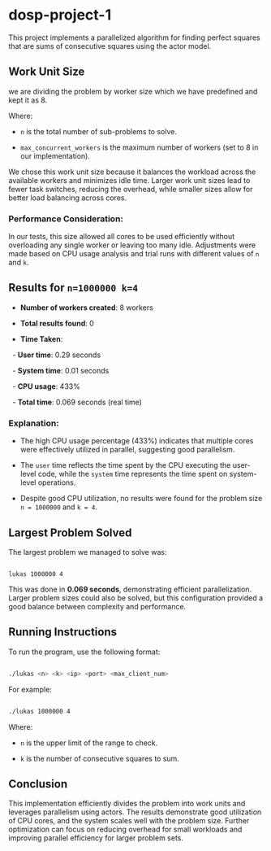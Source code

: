 # dosp-project-1

This project implements a parallelized algorithm for finding perfect squares that are sums of consecutive squares using the actor model.

## Work Unit Size

we are dividing the problem by worker size which we have predefined and kept it as 8.

Where:

- `n` is the total number of sub-problems to solve.

- `max_concurrent_workers` is the maximum number of workers (set to 8 in our implementation).

We chose this work unit size because it balances the workload across the available workers and minimizes idle time. Larger work unit sizes lead to fewer task switches, reducing the overhead, while smaller sizes allow for better load balancing across cores.

### Performance Consideration:

In our tests, this size allowed all cores to be used efficiently without overloading any single worker or leaving too many idle. Adjustments were made based on CPU usage analysis and trial runs with different values of `n` and `k`.

## Results for `n=1000000 k=4`

- **Number of workers created**: 8 workers

- **Total results found**: 0

- **Time Taken**:  

  - **User time**: 0.29 seconds  

  - **System time**: 0.01 seconds  

  - **CPU usage**: 433%  

  - **Total time**: 0.069 seconds (real time)

### Explanation:

- The high CPU usage percentage (433%) indicates that multiple cores were effectively utilized in parallel, suggesting good parallelism.

- The `user` time reflects the time spent by the CPU executing the user-level code, while the `system` time represents the time spent on system-level operations.

- Despite good CPU utilization, no results were found for the problem size `n = 1000000` and `k = 4`.

## Largest Problem Solved

The largest problem we managed to solve was:

```plaintext

lukas 1000000 4

```

This was done in **0.069 seconds**, demonstrating efficient parallelization. Larger problem sizes could also be solved, but this configuration provided a good balance between complexity and performance.

## Running Instructions

To run the program, use the following format:

```bash

./lukas <n> <k> <ip> <port> <max_client_num>

```

For example:

```bash

./lukas 1000000 4

```

Where:

- `n` is the upper limit of the range to check.

- `k` is the number of consecutive squares to sum.

## Conclusion

This implementation efficiently divides the problem into work units and leverages parallelism using actors. The results demonstrate good utilization of CPU cores, and the system scales well with the problem size. Further optimization can focus on reducing overhead for small workloads and improving parallel efficiency for larger problem sets.
